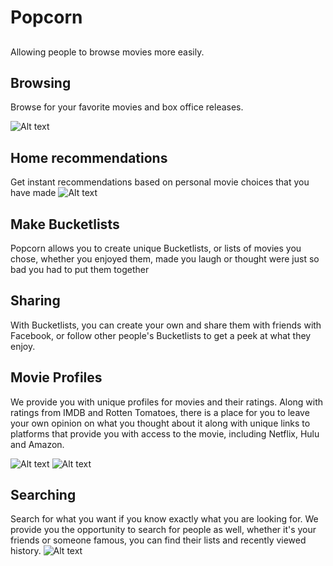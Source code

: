 # Popcorn
##
Allowing people to browse movies more easily.

## Browsing
Browse for your favorite movies and box office releases.

![Alt text](http://i.imgur.com/LLEmjAF.png)

## Home recommendations
Get instant recommendations based on personal movie choices 
that you have made
![Alt text](http://i.imgur.com/MBbtOCJ.png)

## Make Bucketlists
Popcorn allows you to create unique Bucketlists, or 
lists of movies you chose, whether you enjoyed them, made you laugh
or thought were just so bad you had to put them together

## Sharing
With Bucketlists, you can create your own and share them with friends 
with Facebook, or follow other people's Bucketlists to get a peek at what 
they enjoy.

## Movie Profiles
We provide you with unique profiles for movies and their ratings. Along with
ratings from IMDB and Rotten Tomatoes, there is a place for you to leave your own
opinion on what you thought about it along with unique links to platforms that
provide you with access to the movie, including Netflix, Hulu and Amazon.

![Alt text](http://i.imgur.com/WbtZups.png)
![Alt text](http://i.imgur.com/0bnGe4t.png)

## Searching
Search for what you want if you know exactly what you are looking for. We provide you
the opportunity to search for people as well, whether it's your friends or someone famous,
you can find their lists and recently viewed history.
![Alt text](http://i.imgur.com/0uktVQq.png)
